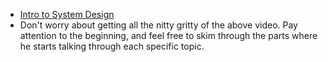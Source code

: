 - [Intro to System Design](https://www.youtube.com/watch?v=UzLMhqg3_Wc)
- Don't worry about getting all the nitty gritty of the above video. Pay attention to the beginning, and feel free to skim through the parts where he starts talking through each specific topic.
